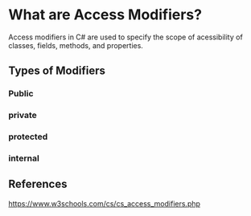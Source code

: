 # What are Access Modifiers?
Access modifiers in C# are used to specify the scope of acessibility of classes, fields, methods, and properties.

## Types of Modifiers

### Public

### private

### protected

### internal


## References
https://www.w3schools.com/cs/cs_access_modifiers.php
